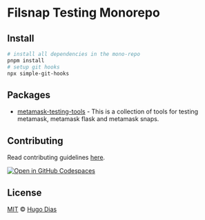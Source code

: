 # Filsnap Testing Monorepo

## Install

```bash
# install all dependencies in the mono-repo
pnpm install
# setup git hooks
npx simple-git-hooks
```

## Packages

- [metamask-testing-tools](./packages/tools) - This is a collection of tools for testing metamask, metamask flask and metamask snaps.

## Contributing

Read contributing guidelines [here](.github/CONTRIBUTING.md).

[![Open in GitHub Codespaces](https://github.com/codespaces/badge.svg)](https://codespaces.new/hugomrdias/metamask)

## License

[MIT](./license) © [Hugo Dias](http://hugodias.me)
